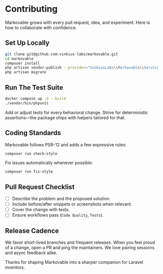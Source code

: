 # Contributing

Markovable grows with every pull request, idea, and experiment. Here is how to collaborate with confidence.

## Set Up Locally

```bash
git clone git@github.com:vinkius-labs/markovable.git
cd markovable
composer install
php artisan vendor:publish --provider="VinkiusLabs\\Markovable\\ServiceProvider"
php artisan migrate
```

## Run The Test Suite

```bash
docker compose up -d --build
./vendor/bin/phpunit
```

Add or adjust tests for every behavioral change. Strive for deterministic assertions—the package ships with helpers tailored for that.

## Coding Standards

Markovable follows PSR-12 and adds a few expressive rules:

```bash
composer run check-style
```

Fix issues automatically whenever possible:

```bash
composer run fix-style
```

## Pull Request Checklist

- [ ] Describe the problem and the proposed solution.
- [ ] Include before/after snippets or screenshots when relevant.
- [ ] Cover the change with tests.
- [ ] Ensure workflows pass (`Code Quality`, `Tests`).

## Release Cadence

We favor short-lived branches and frequent releases. When you feel proud of a change, open a PR and ping the maintainers. We love pairing sessions and async feedback alike.

Thanks for shaping Markovable into a sharper companion for Laravel inventors.
